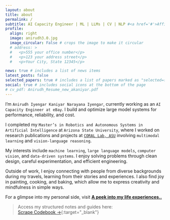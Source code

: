 ```yaml
---
layout: about
title: about
permalink: /
subtitle: AI Capacity Engineer | ML | LLMs | CV | NLP #<a href='#'>Affiliations</a>. Address. Contacts. Moto. Etc.
profile:
  align: right
  image: anirudh3.0.jpg
  image_circular: False # crops the image to make it circular
  # address: >
  #   <p>555 your office number</p>
  #   <p>123 your address street</p>
  #   <p>Your City, State 12345</p>

news: true # includes a list of news items
latest_posts: false
selected_papers: true # includes a list of papers marked as "selected={true}"
social: true # includes social icons at the bottom of the page
# cv_pdf: Anirudh_Resume_new_akaniyar.pdf
---
```


I’m `Anirudh Iyengar Kaniyar Narayana Iyengar`, currently working as an `AI Capacity Engineer at eBay`. I build and optimize large model systems for performance, reliability, and cost.

I completed my `Master’s in Robotics and Autonomous Systems in Artificial Intelligence` at `Arizona State University`, where I worked on research publications and projects at [`CORAL Lab, ASU`](https://coral-lab-asu.github.io) involving `multimodal learning` and `vision-language reasoning`.

My interests include `machine learning`, `large language models`, `computer vision`, and `data-driven systems`. I enjoy solving problems through clean design, careful experimentation, and efficient engineering.

Outside of work, I enjoy connecting with people from diverse backgrounds during my travels, learning from their stories and experiences. I also find joy in painting, cooking, and baking, which allow me to express creativity and mindfulness in simple ways.

For a glimpse into my personal side, visit [**A peek into my life experiences..**](../others/)<i class="fa fa-camera-retro fa-1x" aria-hidden="true"></i>

> Access my structured notes and guides here:  
> [Scrape Codebook →](https://anirudh-docs.gitbook.io/scrape-codebook){:target="\_blank"}

<!-- My passion for computer science stems from a creative child who always loved tasks involving innovations and challenges. Driven by the same passion, I dedicated myself to the pursuit of excellence, earning an undergraduate degree in `Computer Science and Engineering`. I further pursued an internship at the `Centre for Artificial Intelligence & Robotics Lab (DRDO)` in Bangalore.  -->
<!-- As I delved deeper into AI and Robotics, I realized that my true calling lay not just in engineering the future but in sculpting it through the art of handling data. The revelation unfolded during a transformative collaboration with my mentor, Jimmy. My current area of interest and projects are `A multitasking model capable of performing both detection and segmentation on medical images.`, as well as incorporating `Capabilities for processing and understanding text and report`. -->
